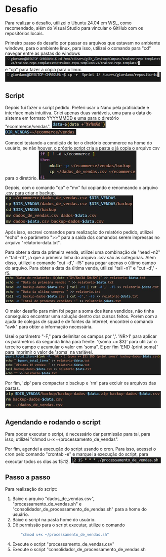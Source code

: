 # Desafio

Para realizar o desafio, utilizei o Ubuntu 24.04 em WSL, como recomendado, além do Visual Studio para vincular o GitHub com os repositórios locais.

Primeiro passo do desafio por passar os arquivos que estavam no ambiente windows, para o ambiente linux, para isso, utilizei o comando para "cd" navegar entre as pastas do windows
![Copiando](Evidencias/CD_Windows_Linux.jpg)
 e "cp" para fazer a cópia para o linux.
![Colando](Evidencias/CP_Desafio.jpg)

## Script

Depois fui fazer o script pedido. Preferi usar o Nano pela praticidade e interface mais intuitiva.
Criei apenas duas variáveis, uma para a data do sistema em formato YYYYMMDD e uma para o diretório "ecommerce/vendas".
![Data](Evidencias/VAR_DATA.jpg) ![Diretorio](Evidencias/VAR_DIR.jpg)

Comecei testando a condição de ter o diretório ecommerce na home do usuário, se não houver, o próprio script cria a pasta e já copia o arquivo csv para o diretório.
![IF](Evidencias/Script_IF.jpg)

Depois, com o comando "cp" e "mv" fui copiando e renomeando o arquivo .csv para criar o backup.
![Mover](Evidencias/CP_BACKUP.jpg)

Após isso, escrevi comandos para realização do relatório pedido, utilizei "echo" e o parâmetro ">>" para a saída dos comandos serem impressas no arquivo "relatorio-data.txt".

Para obter a data da primeira venda, utilizei uma combinação de "head -n2" e "tail -n1", já que a primeira linha do arquivo .csv são as categorias. Além disso, utilizei o comando "cut -d',' -f5" para pegar apenas o último campo do arquivo.
Para obter a data da última venda, utilizei "tail -n1" e "cut -d',' -f5.
![Relatorio_1](Evidencias/REL_1.jpg)

O maior desafio para mim foi pegar a soma dos itens vendidos, não tinha conseguido encontrar uma solução dentro dos cursos feitos. Porém com a ajuda de colegas de squad e de fontes da internet, encontrei o comando "awk" para obter a informação necessária.

Usei o parâmetro "-F," para delimitar os campos por ','. 'NR>1' para aplicar os parâmetros da segunda linha para frente. '{soma += $3}' para utilizar o terceiro campo e acumular o valor em 'soma". E por fim 'END {print soma}' para imprimir o valor de 'soma' na variável.
![Relatorio_2](Evidencias/REL_2.jpg)

Por fim, 'zip' para compactar o backup e 'rm' para excluir os arquivos das pastas.
![Compactando](Evidencias/ZIP_BACKUP.jpg)

## Agendando e rodando o script

Para poder executar o script, é necessário dar permissão para tal, para isso, utilizei "chmod u+x ~/processamento_de_vendas".

Por fim, agendei a execução do script usando o cron. Para isso, acessei o cron pelo comando "crontab -e" e marquei a execução do script, para executar todos os dias as 15:12.
![Cron](Evidencias/Cron.jpg)


## Passo a passo

Para realização do script:

 1. Baixe o arquivo "dados_de_vendas.csv", "processamento_de_vendas.sh" e "consolidador_de_processamento_de_vendas.sh" para a home do usuário.
 2. Baixe o script na pasta home do usuário.
 3. Dê permissão para o script executar, utilize o comando 

``` bash
       "chmod u+x ~/processamento_de_vendas.sh"
 ```
 
 4. Execute o script "processamento_de_vendas.csv"
 5. Execute o script "consolidador_de_processamento_de_vendas.sh
